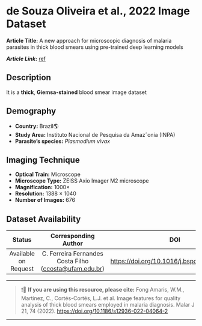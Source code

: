 # **de Souza Oliveira et al., 2022 Image Dataset**  
**Article Title:** A new approach for microscopic diagnosis of malaria parasites in thick blood smears using pre-trained deep learning models

**_Article Link_:** [ref](https://link.springer.com/article/10.1007/s42452-020-3000-0)

## **Description**
It is a **thick**, **Giemsa-stained** blood smear image dataset 

## **Demography**
+ **Country:** Brazil:earth_americas:
+ **Study Area:** Instituto Nacional de Pesquisa da Amazˆonia (INPA)
+ **Parasite’s species:** _Plasmodium vivax_


## **Imaging Technique**
+ **Optical Train:** Microscope
+ **Microscope Type:**  ZEISS Axio Imager M2 microscope
+ **Magnification:** 1000×
+ **Resolution:** 1388 × 1040
+ **Number of Images:** 676

## **Dataset Availability**
|**Status**|**Corresponding Author**|**DOI**|
|:---:|:---:|:---:|
|Available on Request|C. Ferreira Fernandes Costa Filho (ccosta@ufam.edu.br) |https://doi.org/10.1016/j.bspc.2022.103931|


---
>
> ❗:stop_sign:  **If you are using this resource, please cite:** Fong Amaris, W.M., Martinez, C., Cortés-Cortés, L.J. et al. Image features for quality analysis of thick blood smears employed in malaria diagnosis. Malar J 21, 74 (2022). https://doi.org/10.1186/s12936-022-04064-2
>
---
